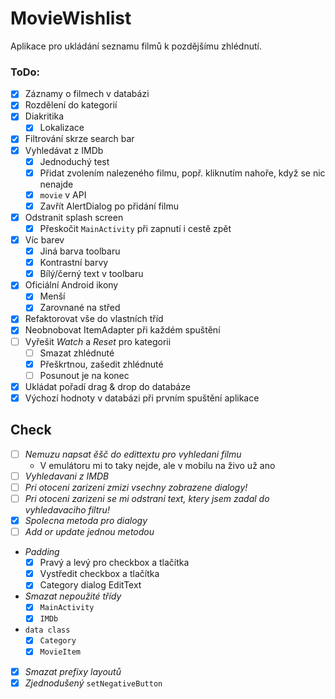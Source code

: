 # MovieWishlist

Aplikace pro ukládání seznamu filmů k pozdějšímu zhlédnutí.

### ToDo:
 
* [x] Záznamy o filmech v databázi
* [x] Rozdělení do kategorií    
* [x] Diakritika
    * [x] Lokalizace
* [x] Filtrování skrze search bar
* [x] Vyhledávat z IMDb
    * [x] Jednoduchý test
    * [x] Přidat zvolením nalezeného filmu, popř. kliknutím nahoře, když se nic nenajde
    * [x] ```movie``` v API
    * [x] Zavřít AlertDialog po přidání filmu
* [x] Odstranit splash screen
    * [x] Přeskočit ```MainActivity``` při zapnutí i cestě zpět
* [x] Víc barev 
    * [x] Jiná barva toolbaru
    * [x] Kontrastní barvy
    * [x] Bílý/černý text v toolbaru
* [x] Oficiální Android ikony
    * [x] Menší
    * [x] Zarovnané na střed
* [x] Refaktorovat vše do vlastních tříd
* [x] Neobnobovat ItemAdapter při každém spuštění
* [ ] Vyřešit *Watch* a *Reset* pro kategorii
    * [ ] Smazat zhlédnuté
    * [x] Přeškrtnou, zašedit zhlédnuté
    * [ ] Posunout je na konec
* [x] Ukládat pořadí drag & drop do databáze
* [x] Výchozí hodnoty v databázi při prvním spuštění aplikace

## Check

* [ ] *Nemuzu napsat ěšč do edittextu pro vyhledani filmu*
  * V emulátoru mi to taky nejde, ale v mobilu na živo už ano
* [ ] *Vyhledavani z IMDB*
* [ ] *Pri otoceni zarizeni zmizi vsechny zobrazene dialogy!*
* [ ] *Pri otoceni zarizeni se mi odstrani text, ktery jsem zadal do vyhledavaciho filtru!*
* [x] *Spolecna metoda pro dialogy*
* [ ] *Add or update jednou metodou*
* *Padding*
  * [x] Pravý a levý pro checkbox a tlačítka
  * [x] Vystředit checkbox a tlačítka
  * [x] Category dialog EditText
* *Smazat nepoužité třídy*
  * [x] ```MainActivity```
  * [x] ```IMDb```
* ```data class```
  * [x] ```Category```
  * [x] ```MovieItem```
* [x] *Smazat prefixy layoutů*
* [x] *Zjednodušený* ```setNegativeButton```